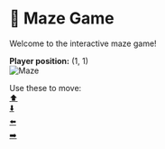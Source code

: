 # 🧩 Maze Game  
Welcome to the interactive maze game!

**Player position:** (1, 1)  
![Maze](https://recognize-instructor-criteria-other.trycloudflare.com/images/pos_1_1.png?t=1760502537810)

Use these to move:  
[⬆️](https://recognize-instructor-criteria-other.trycloudflare.com/move/1_1_w)  
[⬇️](https://recognize-instructor-criteria-other.trycloudflare.com/move/1_1_s)  
[⬅️](https://recognize-instructor-criteria-other.trycloudflare.com/move/1_1_a)  
[➡️](https://recognize-instructor-criteria-other.trycloudflare.com/move/1_1_d)
